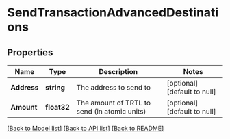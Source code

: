 # SendTransactionAdvancedDestinations

## Properties
Name | Type | Description | Notes
------------ | ------------- | ------------- | -------------
**Address** | **string** | The address to send to | [optional] [default to null]
**Amount** | **float32** | The amount of TRTL to send (in atomic units) | [optional] [default to null]

[[Back to Model list]](../README.md#documentation-for-models) [[Back to API list]](../README.md#documentation-for-api-endpoints) [[Back to README]](../README.md)


